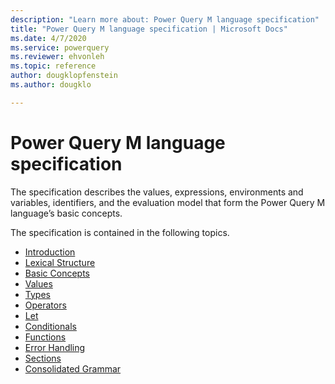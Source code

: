 ```yaml
---
description: "Learn more about: Power Query M language specification"
title: "Power Query M language specification | Microsoft Docs"
ms.date: 4/7/2020
ms.service: powerquery
ms.reviewer: ehvonleh
ms.topic: reference
author: dougklopfenstein
ms.author: dougklo

---
```

# Power Query M language specification

The specification describes the values, expressions, environments and variables, identifiers, and the evaluation model that form the Power Query M language’s basic concepts. 

The specification is contained in the following topics.

* [Introduction](m-spec-introduction.md)
* [Lexical Structure](m-spec-lexical-structure.md)
* [Basic Concepts](m-spec-basic-concepts.md)
* [Values](m-spec-values.md)
* [Types](m-spec-types.md)
* [Operators](m-spec-operators.md)
* [Let](m-spec-let.md)
* [Conditionals](m-spec-conditionals.md)
* [Functions](m-spec-functions.md)
* [Error Handling](m-spec-error-handling.md)
* [Sections](m-spec-sections.md)
* [Consolidated Grammar](m-spec-consolidated-grammar.md)

